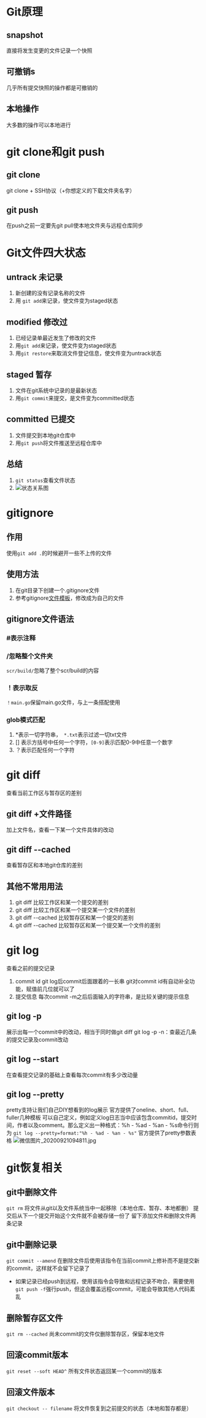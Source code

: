 # Git原理
## snapshot
直接将发生变更的文件记录一个快照
## 可撤销s
几乎所有提交快照的操作都是可撤销的
## 本地操作
大多数的操作可以本地进行

# git clone和git push
## git clone
git clone + SSH协议（+你想定义的下载文件夹名字）
## git push
在push之前一定要先git pull使本地文件夹与远程仓库同步

# Git文件四大状态
## untrack 未记录
1. 新创建的没有记录名称的文件
2. 用 `git add`来记录，使文件变为staged状态
## modified 修改过
1. 已经记录单最近发生了修改的文件
2. 用`git add`来记录，使文件变为staged状态
3. 用`git restore`来取消文件登记信息，使文件变为untrack状态
## staged 暂存
1. 文件在git系统中记录的是最新状态
2. 用`git commit`来提交，是文件变为committed状态
## committed 已提交
1. 文件提交到本地git仓库中
2. 用`git push`将文件推送至远程仓库中
## 总结
1. `git status`查看文件状态
2. ![状态关系图](https://images2017.cnblogs.com/blog/63651/201709/63651-20170909091456335-1787774607.jpg)

# gitignore
## 作用
使用`git add .`的时候避开一些不上传的文件
## 使用方法
1. 在git目录下创建一个.gitignore文件
2. 参考gitignore[文件模板](https://github.com/github/gitignore)，修改成为自己的文件
## gitignore文件语法
### #表示注释
### /忽略整个文件夹
`scr/build/`忽略了整个scr/build的内容
### ！表示取反
`！main.go`保留main.go文件，与上一条搭配使用
### glob模式匹配
1. *表示一切字符串，` *.txt`表示过滤一切txt文件
2. [] 表示方括号中任何一个字符，`[0-9]`表示匹配0-9中任意一个数字
3. ？表示匹配任何一个字符

# git diff
查看当前工作区与暂存区的差别
## git diff +文件路径
加上文件名，查看一下某一个文件具体的改动
## git diff --cached
查看暂存区和本地git仓库的差别
## 其他不常用用法
1. git diff <commitid>
比较工作区和某一个提交的差别
2. git diff <commitid> <filepath>
比较工作区和某一个提交某一个文件的差别
3. git diff --cached <commitid>
比较暂存区和某一个提交的差别
4. git diff --cached <commitid> <filepath>
比较暂存区和某一个提交某一个文件的差别

# git log
查看之前的提交记录
1. commit id
git log后commit后面跟着的一长串
git对commit id有自动补全功能，赋值前几位就可以了
2. 提交信息
每次commit -m之后后面输入的字符串，是比较关键的提示信息
## git log -p
展示出每一个commit中的改动，相当于同时做git diff
git log -p -n：查最近几条的提交记录及commit改动
## git log --start
在查看提交记录的基础上查看每次commit有多少改动量
## git log --pretty
pretty支持让我们自己DIY想看到的log展示
官方提供了oneline、short、full、fuller几种模板
可以自己定义，例如定义log日志当中应该包含commitid，提交时间，作者以及comment。那么定义出一种格式：%h - %ad - %an - %s命令行则为
`git log --pretty=format:"%h - %ad - %an - %s"`
官方提供了pretty参数表格
![微信图片_20200921094811.jpg](https://i.loli.net/2020/09/21/vfGtcBTqO7rmVnQ.jpg)

# git恢复相关
## git中删除文件
`git rm`
将文件从git以及文件系统当中一起移除（本地仓库、暂存、本地都删）
提交后从下一个提交开始这个文件就不会被存储一份了
留下添加文件和删除文件两条记录
## git中删除记录
`git commit --amend`
在删除文件后使用该指令在当前commit上修补而不是提交新的commit，这样就不会留下记录了
* 如果记录已经push到远程，使用该指令会导致和远程记录不吻合，需要使用`git push -f`强行push，但这会覆盖远程commit，可能会导致其他人代码紊乱
## 删除暂存区文件
`git rm --cached`
尚未commit的文件仅删除暂存区，保留本地文件
## 回滚commit版本
`git reset --soft HEAD^`
所有文件状态返回某一个commit的版本
## 回滚文件版本
`git checkout -- filename`
将文件恢复到之前提交的状态（本地和暂存都是）